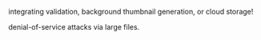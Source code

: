 integrating validation, background thumbnail generation, or cloud storage!

denial-of-service attacks via large files.

